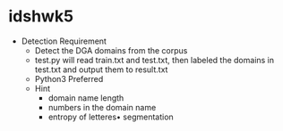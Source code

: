 # idshwk5

- Detection Requirement
  - Detect the DGA domains from the corpus 
  - test.py will read train.txt and test.txt, then labeled the domains in test.txt and output them to result.txt 
  - Python3 Preferred 
  - Hint
    - domain name length 
    - numbers in the domain name
    - entropy of letteres• segmentation 